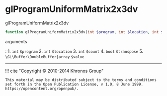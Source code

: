 # glProgramUniformMatrix2x3dv
glProgramUniformMatrix2x3dv

```php
function glProgramUniformMatrix2x3dv(int $program, int $location, int $count, bool $transpose, \GL\Buffer\DoubleBuffer|array $value) : void
```



arguments

:    1. `int` `$program` 
    2. `int` `$location` 
    3. `int` `$count` 
    4. `bool` `$transpose` 
    5. `\GL\Buffer\DoubleBuffer|array` `$value` 



---
     

!!! cite "Copyright © 2010-2014 Khronos Group"

    This material may be distributed subject to the terms and conditions set forth in the Open Publication License, v 1.0, 8 June 1999. https://opencontent.org/openpub/.